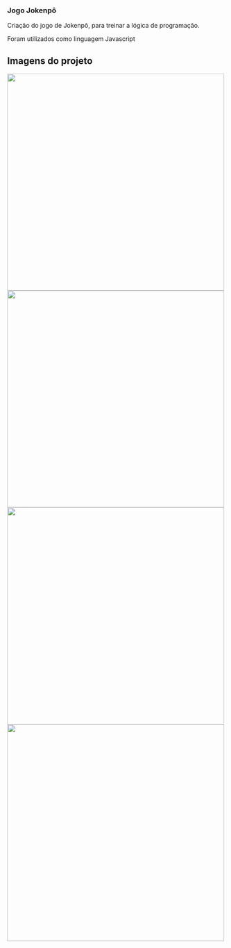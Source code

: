 <h3>Jogo Jokenpô</h3>
<p>Criação do jogo de Jokenpô, para treinar a lógica de programação.</p>
<p>Foram utilizados como linguagem Javascript</p>
<h2>Imagens do projeto</h2>

<div>
    <img length="300" width="500" src="https://github.com/user-attachments/assets/3580df84-fa52-4fbc-bf99-3ade85d67859"/>
</div> 

<div>
    <img length="300" width="500" src="https://github.com/user-attachments/assets/31592cbc-79ad-4216-a367-171f2e708ae6"/>
</div> 

<div>
    <img length="300" width="500" src="https://github.com/user-attachments/assets/e325cbb3-d0b7-40c7-894c-0d85ea547d70"/>
</div> 

<div>
    <img length="300" width="500" src="https://github.com/user-attachments/assets/e2d75118-0b2e-451d-a4d9-68cbc3f012cd"/>
</div> 



